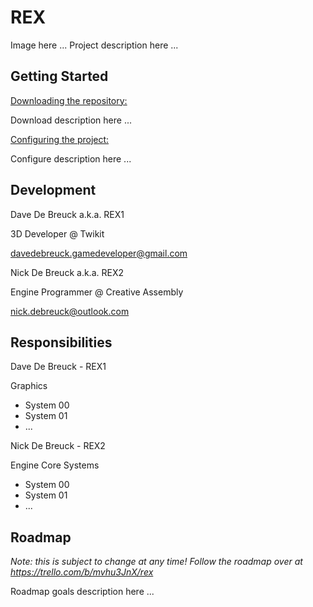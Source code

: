 # REX

Image here ...
Project description here ...



## Getting Started



<u>Downloading the repository:</u>

Download description here ...

<u>Configuring the project:</u>

Configure description here ...



## Development 

Dave De Breuck a.k.a. REX1

3D Developer @ Twikit

davedebreuck.gamedeveloper@gmail.com

Nick De Breuck a.k.a. REX2

Engine Programmer @ Creative Assembly

nick.debreuck@outlook.com



## Responsibilities

Dave De Breuck - REX1

Graphics

- System 00
- System 01
- ...

Nick De Breuck - REX2

Engine Core Systems

- System 00
- System 01
- ...

## Roadmap

*Note: this is subject to change at any time! Follow the roadmap over at https://trello.com/b/mvhu3JnX/rex*

Roadmap goals description here ...
